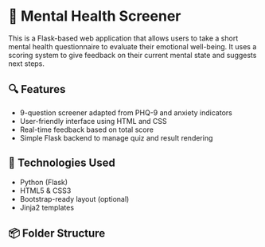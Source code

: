 # 🧠 Mental Health Screener

This is a Flask-based web application that allows users to take a short mental health questionnaire to evaluate their emotional well-being. It uses a scoring system to give feedback on their current mental state and suggests next steps.

## 🔍 Features

- 9-question screener adapted from PHQ-9 and anxiety indicators
- User-friendly interface using HTML and CSS
- Real-time feedback based on total score
- Simple Flask backend to manage quiz and result rendering

## 🚀 Technologies Used

- Python (Flask)
- HTML5 & CSS3
- Bootstrap-ready layout (optional)
- Jinja2 templates

## 📦 Folder Structure
